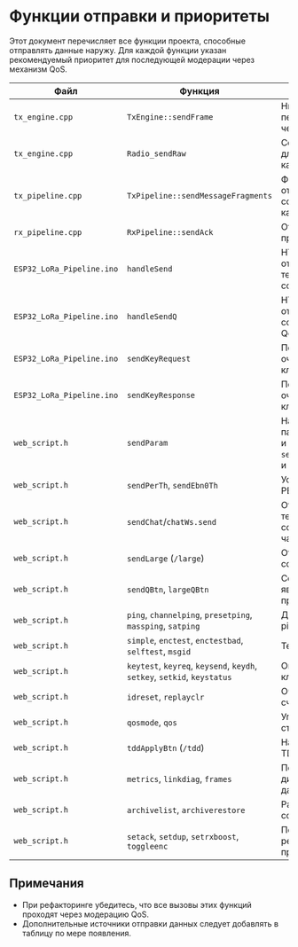 # Функции отправки и приоритеты

Этот документ перечисляет все функции проекта, способные отправлять данные наружу. Для каждой функции указан рекомендуемый приоритет для последующей модерации через механизм QoS.

| Файл | Функция | Назначение | Приоритет |
|------|---------|------------|-----------|
| `tx_engine.cpp` | `TxEngine::sendFrame` | Низкоуровневая передача кадра через радио. | Высокий |
| `tx_engine.cpp` | `Radio_sendRaw` | Совместимый API для отправки кадров в радио. | Высокий |
| `tx_pipeline.cpp` | `TxPipeline::sendMessageFragments` | Фрагментация и отправка сообщения по кадрам. | Средний |
| `rx_pipeline.cpp` | `RxPipeline::sendAck` | Отправка ACK при приёме сообщений. | Высокий |
| `ESP32_LoRa_Pipeline.ino` | `handleSend` | HTTP‑обработчик отправки текстового сообщения. | Нормальный |
| `ESP32_LoRa_Pipeline.ino` | `handleSendQ` | HTTP‑обработчик отправки сообщения с явным QoS. | Зависит от параметра |
| `ESP32_LoRa_Pipeline.ino` | `sendKeyRequest` | Постановка в очередь запроса ключа. | Высокий |
| `ESP32_LoRa_Pipeline.ino` | `sendKeyResponse` | Постановка в очередь ответа с ключом. | Высокий |
| `web_script.h` | `sendParam` | Настройка параметров радио и протокола (`setbw`, `setsf`, `setcr`, `settxp` и др.). | Нормальный |
| `web_script.h` | `sendPerTh`, `sendEbn0Th` | Установка порогов PER и Eb/N0. | Нормальный |
| `web_script.h` | `sendChat`/`chatWs.send` | Отправка текстового сообщения через чат. | Нормальный |
| `web_script.h` | `sendLarge` (`/large`) | Отправка большого сообщения. | Нормальный |
| `web_script.h` | `sendQBtn`, `largeQBtn` | Сообщения с явным приоритетом. | Зависит от параметра |
| `web_script.h` | `ping`, `channelping`, `presetping`, `massping`, `satping` | Диагностические ping‑команды. | Низкий |
| `web_script.h` | `simple`, `enctest`, `enctestbad`, `selftest`, `msgid` | Тестовые запросы. | Низкий |
| `web_script.h` | `keytest`, `keyreq`, `keysend`, `keydh`, `setkey`, `setkid`, `keystatus` | Операции с ключами. | Высокий |
| `web_script.h` | `idreset`, `replayclr` | Очистка защитных счётчиков. | Высокий |
| `web_script.h` | `qosmode`, `qos` | Управление и статистика QoS. | Нормальный |
| `web_script.h` | `tddApplyBtn` (`/tdd`) | Настройка TDD‑планировщика. | Нормальный |
| `web_script.h` | `metrics`, `linkdiag`, `frames` | Получение диагностических данных. | Низкий |
| `web_script.h` | `archivelist`, `archiverestore` | Работа с архивом сообщений. | Нормальный |
| `web_script.h` | `setack`, `setdup`, `setrxboost`, `toggleenc` | Переключение режимов протокола. | Нормальный |

## Примечания
- При рефакторинге убедитесь, что все вызовы этих функций проходят через модерацию QoS.
- Дополнительные источники отправки данных следует добавлять в таблицу по мере появления.
